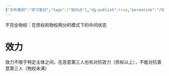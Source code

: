 ```yaml
---
{"文件类别":"学习笔记","tags":["知识点"],"dg-publish":true,"permalink":"/学习笔记studyup/知识点cheese/不完全物权/","dgPassFrontmatter":true,"created":"2024-10-17T15:48:09.491+08:00","updated":"2024-10-17T15:49:06.385+08:00"}
---
```


不完全物权：在债权和物权两分的模式下的中间状态
# 效力
效力不限于特定主体之间，在恶意第三人也有对抗效力（债权以上），不能对抗善意第三人（物权未满）